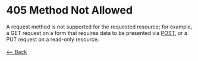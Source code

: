# 405 Method Not Allowed

A request method is not supported for the requested resource; for example, a GET request on a form that requires data to be presented via [POST](https://en.wikipedia.org/wiki/POST_(HTTP)), or a PUT request on a read-only resource.
<br />
<br />
[<-- Back](../../http_codes.md)